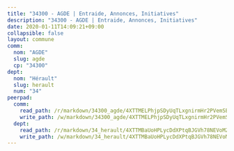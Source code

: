 ```yaml
---
title: "34300 - AGDE | Entraide, Annonces, Initiatives"
description: "34300 - AGDE | Entraide, Annonces, Initiatives"
date: 2020-01-11T14:09:21+09:00
collapsible: false
layout: commune
comm:
  nom: "AGDE"
  slug: agde
  cp: "34300"
dept:
  nom: "Hérault"
  slug: herault
  num: "34"
peerpad:
  comm:
    read_path: /r/markdown/34300_agde/4XTTMELPhjpSDyUqTLxgnirmHr2PVemSBCKJNUzi83kbRYmfh
    write_path: /w/markdown/34300_agde/4XTTMELPhjpSDyUqTLxgnirmHr2PVemSBCKJNUzi83kbRYmfh-K3TgUqu3o4BT6d1c2iDW9LYLzSHM7BD4cMcJsWT1XpWUESVEzBKXvQuBZZ73QYWYJuSs2GZdXTyhFifTuNb5p33YVHvvFKXrzkY6AzvNiVMfqacft1adp3a6KcH9Q21VsWRUpo7q
  dept:
    read_path: /r/markdown/34_herault/4XTTMBaUoHPLycDdXPtqBJGVh78NEVoMZNyf8Wnh1X5DK6Ew8
    write_path: /w/markdown/34_herault/4XTTMBaUoHPLycDdXPtqBJGVh78NEVoMZNyf8Wnh1X5DK6Ew8-K3TgTd4rzWVX1F82NgGyNepGUxhqCmodCALjxNZeEdBQWQhd1NJYx1gHMW9QBLL6sN41ALXRejLsG2VetgVferfVncrvVCz47dChJvN8ouQLRMdWs4KpxKPeRYR1nspmhzdBqF8J
---
```


